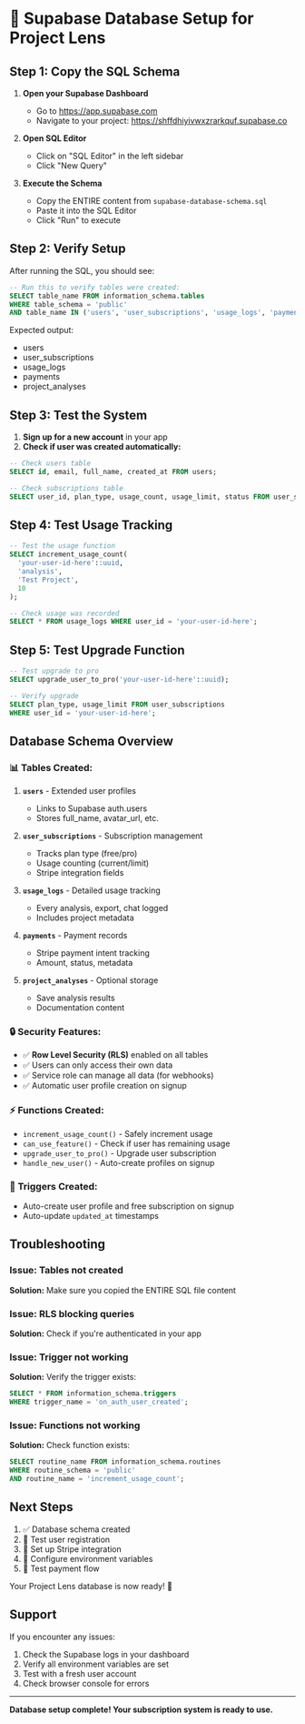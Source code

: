 # 🚀 Supabase Database Setup for Project Lens

## Step 1: Copy the SQL Schema

1. **Open your Supabase Dashboard**
   - Go to https://app.supabase.com
   - Navigate to your project: https://shffdhiyivwxzrarkquf.supabase.co

2. **Open SQL Editor**
   - Click on "SQL Editor" in the left sidebar
   - Click "New Query"

3. **Execute the Schema**
   - Copy the ENTIRE content from `supabase-database-schema.sql`
   - Paste it into the SQL Editor
   - Click "Run" to execute

## Step 2: Verify Setup

After running the SQL, you should see:

```sql
-- Run this to verify tables were created:
SELECT table_name FROM information_schema.tables 
WHERE table_schema = 'public' 
AND table_name IN ('users', 'user_subscriptions', 'usage_logs', 'payments', 'project_analyses');
```

Expected output:
- users
- user_subscriptions  
- usage_logs
- payments
- project_analyses

## Step 3: Test the System

1. **Sign up for a new account** in your app
2. **Check if user was created automatically:**

```sql
-- Check users table
SELECT id, email, full_name, created_at FROM users;

-- Check subscriptions table  
SELECT user_id, plan_type, usage_count, usage_limit, status FROM user_subscriptions;
```

## Step 4: Test Usage Tracking

```sql
-- Test the usage function
SELECT increment_usage_count(
  'your-user-id-here'::uuid, 
  'analysis', 
  'Test Project', 
  10
);

-- Check usage was recorded
SELECT * FROM usage_logs WHERE user_id = 'your-user-id-here';
```

## Step 5: Test Upgrade Function

```sql
-- Test upgrade to pro
SELECT upgrade_user_to_pro('your-user-id-here'::uuid);

-- Verify upgrade
SELECT plan_type, usage_limit FROM user_subscriptions 
WHERE user_id = 'your-user-id-here';
```

## Database Schema Overview

### 📊 Tables Created:

1. **`users`** - Extended user profiles
   - Links to Supabase auth.users
   - Stores full_name, avatar_url, etc.

2. **`user_subscriptions`** - Subscription management
   - Tracks plan type (free/pro)
   - Usage counting (current/limit)
   - Stripe integration fields

3. **`usage_logs`** - Detailed usage tracking
   - Every analysis, export, chat logged
   - Includes project metadata

4. **`payments`** - Payment records
   - Stripe payment intent tracking
   - Amount, status, metadata

5. **`project_analyses`** - Optional storage
   - Save analysis results
   - Documentation content

### 🔒 Security Features:

- ✅ **Row Level Security (RLS)** enabled on all tables
- ✅ Users can only access their own data
- ✅ Service role can manage all data (for webhooks)
- ✅ Automatic user profile creation on signup

### ⚡ Functions Created:

- `increment_usage_count()` - Safely increment usage
- `can_use_feature()` - Check if user has remaining usage
- `upgrade_user_to_pro()` - Upgrade user subscription
- `handle_new_user()` - Auto-create profiles on signup

### 🔄 Triggers Created:

- Auto-create user profile and free subscription on signup
- Auto-update `updated_at` timestamps

## Troubleshooting

### Issue: Tables not created
**Solution:** Make sure you copied the ENTIRE SQL file content

### Issue: RLS blocking queries  
**Solution:** Check if you're authenticated in your app

### Issue: Trigger not working
**Solution:** Verify the trigger exists:
```sql
SELECT * FROM information_schema.triggers 
WHERE trigger_name = 'on_auth_user_created';
```

### Issue: Functions not working
**Solution:** Check function exists:
```sql
SELECT routine_name FROM information_schema.routines 
WHERE routine_schema = 'public' 
AND routine_name = 'increment_usage_count';
```

## Next Steps

1. ✅ Database schema created
2. 🔄 Test user registration
3. 🔄 Set up Stripe integration  
4. 🔄 Configure environment variables
5. 🔄 Test payment flow

Your Project Lens database is now ready! 🎉

## Support

If you encounter any issues:
1. Check the Supabase logs in your dashboard
2. Verify all environment variables are set
3. Test with a fresh user account
4. Check browser console for errors

---

**Database setup complete! Your subscription system is ready to use.**